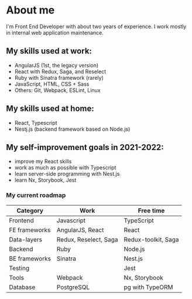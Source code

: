 # About me

I'm Front End Developer with about two years of experience. I work mostly in internal web application maintenance.

## My skills used at work:

- AngularJS (1st, the legacy version)
- React with Redux, Saga, and Reselect
- Ruby with Sinatra framework (rarely)
- JavaScript, HTML, CSS + Sass
- Others: Git, Webpack, ESLint, Linux

## My skills used at home:

- React, Typescript
- Nestj.js (backend framework based on Node.js)

## My self-improvement goals in 2021-2022:

- improve my React skills
- work as much as possible with Typescript
- learn server-side programming with Nest.js
- learn Nx, Storybook, Jest

### My current roadmap

| Category      | Work                  | Free time           |
| ------------- | --------------------- | ------------------- |
| Frontend      | Javascript            | TypeScript          |
| FE frameworks | AngularJS, React      | React               |
| Data-layers   | Redux, Reselect, Saga | Redux-toolkit, Saga |
| Backend       | Ruby                  | Node.js             |
| BE frameworks | Sinatra               | Nest.js             |
| Testing       |                       | Jest                |
| Tools         | Webpack               | Nx, Storybook       |
| Database      | PostgreSQL            | pg with TypeORM     |
